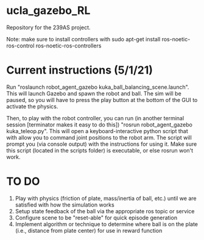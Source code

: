 # ucla_gazebo_RL

Repository for the 239AS project.

Note: make sure to install controllers with sudo apt-get install ros-noetic-ros-control ros-noetic-ros-controllers

# Current instructions (5/1/21)

Run "roslaunch robot_agent_gazebo kuka_ball_balancing_scene.launch". This will launch Gazebo and spawn the robot and ball. The sim will be paused, so you will have to press the play button at the bottom of the GUI to activate the physics.

Then, to play with the robot controller, you can run (in another terminal session [terminator makes it easy to do this]) "rosrun robot_agent_gazebo kuka_teleop.py". This will open a keyboard-interactive python script that with allow you to command joint positions to the robot arm. The script will prompt you (via console output) with the instructions for using it. Make sure this script (located in the scripts folder) is executable, or else rosrun won't work.

# TO DO
1. Play with physics (friction of plate, mass/inertia of ball, etc.) until we are satisfied with how the simulation works
2. Setup state feedback of the ball via the appropriate ros topic or service
3. Configure scene to be "reset-able" for quick episode generation
4. Implement algorithm or technique to determine where ball is on the plate (i.e., distance from plate center) for use in reward function
